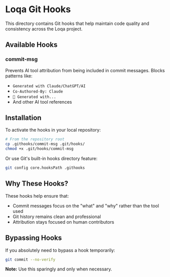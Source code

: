 # Loqa Git Hooks

This directory contains Git hooks that help maintain code quality and consistency across the Loqa project.

## Available Hooks

### commit-msg
Prevents AI tool attribution from being included in commit messages. Blocks patterns like:
- `Generated with Claude/ChatGPT/AI`
- `Co-Authored-By: Claude`
- `🤖 Generated with...`
- And other AI tool references

## Installation

To activate the hooks in your local repository:

```bash
# From the repository root
cp .githooks/commit-msg .git/hooks/
chmod +x .git/hooks/commit-msg
```

Or use Git's built-in hooks directory feature:

```bash
git config core.hooksPath .githooks
```

## Why These Hooks?

These hooks help ensure that:
- Commit messages focus on the "what" and "why" rather than the tool used
- Git history remains clean and professional
- Attribution stays focused on human contributors

## Bypassing Hooks

If you absolutely need to bypass a hook temporarily:

```bash
git commit --no-verify
```

**Note:** Use this sparingly and only when necessary.